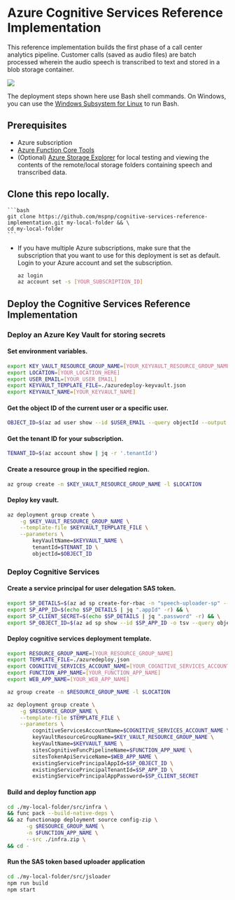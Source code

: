 # Azure Cognitive Services Reference Implementation

This reference implementation builds the first phase of a call center analytics pipeline. Customer calls (saved as audio files) are batch processed wherein the audio speech is transcribed to text and stored in a blob storage container.

<a href="https://shell.azure.com" title="Launch Azure Cloud Shell"><img name="launch-cloud-shell" src="https://docs.microsoft.com/azure/includes/media/cloud-shell-try-it/launchcloudshell.png" /></a>

The deployment steps shown here use Bash shell commands. On Windows, you can use the [Windows Subsystem for Linux](https://docs.microsoft.com/windows/wsl/about) to run Bash.

## Prerequisites

- Azure subscription
- [Azure Function Core Tools](https://docs.microsoft.com/en-us/azure/azure-functions/functions-run-local#v3)
- (Optional) [Azure Storage Explorer](https://azure.microsoft.com/en-us/features/storage-explorer/) for local testing and viewing the contents of the remote/local storage folders containing speech and transcribed data.

## Clone this repo locally.

    ```bash
    git clone https://github.com/mspnp/cognitive-services-reference-implementation.git my-local-folder && \
    cd my-local-folder
    ```
- If you have multiple Azure subscriptions, make sure that the subscription that you want to use for this deployment is set as default. Login to your Azure account and set the subscription.
    
    ```bash
    az login
    az account set -s [YOUR_SUBSCRIPTION_ID]
    ```

## Deploy the Cognitive Services Reference Implementation

### Deploy an Azure Key Vault for storing secrets

#### Set environment variables. 

```bash
export KEY_VAULT_RESOURCE_GROUP_NAME=[YOUR_KEYVAULT_RESOURCE_GROUP_NAME] 
export LOCATION=[YOUR_LOCATION_HERE]
export USER_EMAIL=[YOUR_USER_EMAIL]
export KEYVAULT_TEMPLATE_FILE=./azuredeploy-keyvault.json
export KEYVAULT_NAME=[YOUR_KEYVAULT_NAME]
```

#### Get the object ID of the current user or a specific user.

```bash
OBJECT_ID=$(az ad user show --id $USER_EMAIL --query objectId --output tsv)
```

#### Get the tenant ID for your subscription.

```bash
TENANT_ID=$(az account show | jq -r '.tenantId')
```

#### Create a resource group in the specified region.

```bash
az group create -n $KEY_VAULT_RESOURCE_GROUP_NAME -l $LOCATION
```

#### Deploy key vault.
    
```bash 
az deployment group create \
    -g $KEY_VAULT_RESOURCE_GROUP_NAME \
    --template-file $KEYVAULT_TEMPLATE_FILE \
    --parameters \
        keyVaultName=$KEYVAULT_NAME \
        tenantId=$TENANT_ID \
        objectId=$OBJECT_ID
```

### Deploy Cognitive Services

#### Create a service principal for user delegation SAS token.
    
```bash
export SP_DETAILS=$(az ad sp create-for-rbac -n "speech-uploader-sp" --skip-assignment -o json) && \
export SP_APP_ID=$(echo $SP_DETAILS | jq ".appId" -r) && \
export SP_CLIENT_SECRET=$(echo $SP_DETAILS | jq ".password" -r) && \
export SP_OBJECT_ID=$(az ad sp show --id $SP_APP_ID -o tsv --query objectId)
```

#### Deploy cognitive services deployment template.

```bash
export RESOURCE_GROUP_NAME=[YOUR_RESOURCE_GROUP_NAME]
export TEMPLATE_FILE=./azuredeploy.json
export COGNITIVE_SERVICES_ACCOUNT_NAME=[YOUR_COGNITIVE_SERVICES_ACCOUNT_NAME]
export FUNCTION_APP_NAME=[YOUR_FUNCTION_APP_NAME]
export WEB_APP_NAME=[YOUR_WEB_APP_NAME]

az group create -n $RESOURCE_GROUP_NAME -l $LOCATION

az deployment group create \
    -g $RESOURCE_GROUP_NAME \
    --template-file $TEMPLATE_FILE \
    --parameters \
        cognitiveServicesAccountName=$COGNITIVE_SERVICES_ACCOUNT_NAME \
        keyVaultResourceGroupName=$KEY_VAULT_RESOURCE_GROUP_NAME \
        keyVaultName=$KEYVAULT_NAME \
        sitesCognitiveFuncPipelineName=$FUNCTION_APP_NAME \
        sitesTokenApiServiceName=$WEB_APP_NAME \
        existingServicePrincipalAppId=$SP_OBJECT_ID \
        existingServicePrincipalTenantId=$SP_APP_ID \
        existingServicePrincipalAppPassword=$SP_CLIENT_SECRET
```

#### Build and deploy function app
```bash
cd ./my-local-folder/src/infra \
&& func pack --build-native-deps \
&& az functionapp deployment source config-zip \
      -g $RESOURCE_GROUP_NAME \
      -n $FUNCTION_APP_NAME \
      --src ./infra.zip \
&& cd -
```

#### Run the SAS token based uploader application
```bash
cd ./my-local-folder/src/jsloader
npm run build
npm start
